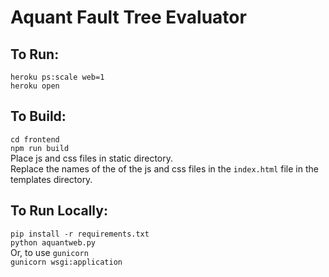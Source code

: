 Aquant Fault Tree Evaluator
========

## To Run:
`heroku ps:scale web=1`  
`heroku open`  

## To Build:
`cd frontend`  
`npm run build`  
Place js and css files in static directory.  
Replace the names of the of the js and css files in the `index.html` file in the templates directory. 


## To Run Locally:
`pip install -r requirements.txt`  
`python aquantweb.py`  
Or, to use `gunicorn`  
`gunicorn wsgi:application`
